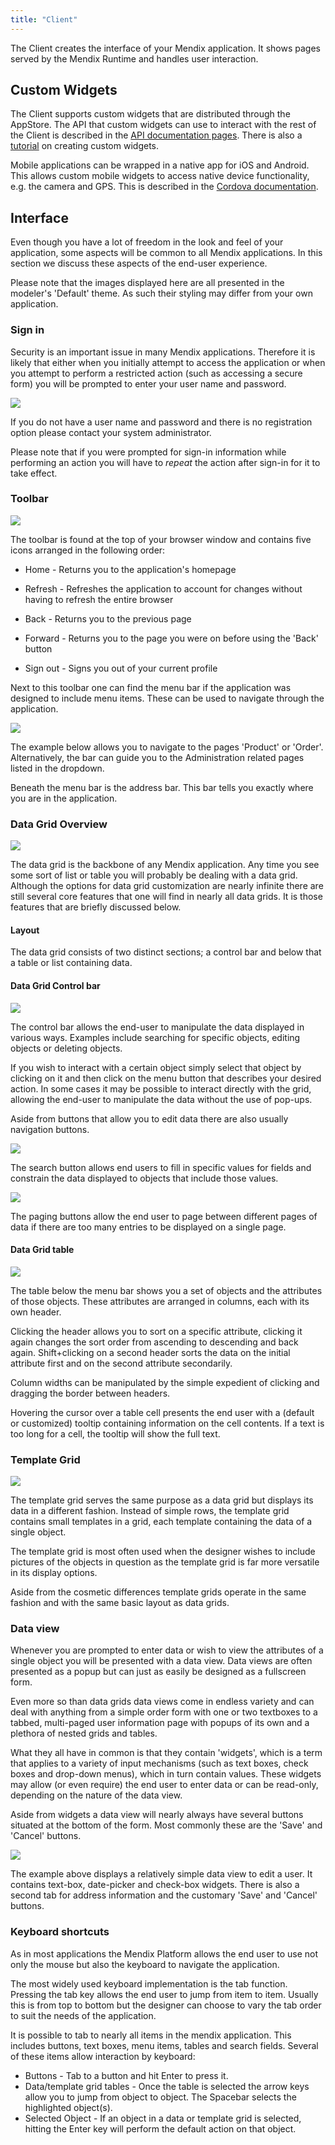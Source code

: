 ```yaml
---
title: "Client"
---
```

The Client creates the interface of your Mendix application. It shows pages served by the Mendix Runtime and handles user interaction.

## Custom Widgets

The Client supports custom widgets that are distributed through the AppStore. The API that custom widgets can use to interact with the rest of the Client is described in the [API documentation pages](http://apidocs.mendix.com/4/client/). There is also a [tutorial](/howto40/custom-widgets) on creating custom widgets.

Mobile applications can be wrapped in a native app for iOS and Android. This allows custom mobile widgets to access native device functionality, e.g. the camera and GPS. This is described in the [Cordova documentation](#).

## Interface

Even though you have a lot of freedom in the look and feel of your application, some aspects will be common to all Mendix applications. In this section we discuss these aspects of the end-user experience.

Please note that the images displayed here are all presented in the modeler's 'Default' theme. As such their styling may differ from your own application.

### Sign in

Security is an important issue in many Mendix applications. Therefore it is likely that either when you initially attempt to access the application or when you attempt to perform a restricted action (such as accessing a secure form) you will be prompted to enter your user name and password.

![](attachments/4194601/4325412.png)

If you do not have a user name and password and there is no registration option please contact your system administrator.

Please note that if you were prompted for sign-in information while performing an action you will have to _repeat_ the action after sign-in for it to take effect.

### Toolbar

![](attachments/4194601/4325414.png)

The toolbar is found at the top of your browser window and contains five icons arranged in the following order:

*   Home - Returns you to the application's homepage

*   Refresh - Refreshes the application to account for changes without having to refresh the entire browser

*   Back - Returns you to the previous page

*   Forward - Returns you to the page you were on before using the 'Back' button

*   Sign out - Signs you out of your current profile

Next to this toolbar one can find the menu bar if the application was designed to include menu items. These can be used to navigate through the application.

![](attachments/4194601/4325416.png)

The example below allows you to navigate to the pages 'Product' or 'Order'. Alternatively, the bar can guide you to the Administration related pages listed in the dropdown.

Beneath the menu bar is the address bar. This bar tells you exactly where you are in the application.

### Data Grid Overview

![](attachments/4194601/4325409.png)

The data grid is the backbone of any Mendix application. Any time you see some sort of list or table you will probably be dealing with a data grid. Although the options for data grid customization are nearly infinite there are still several core features that one will find in nearly all data grids. It is those features that are briefly discussed below.

#### Layout

The data grid consists of two distinct sections; a control bar and below that a table or list containing data.

#### Data Grid Control bar

![](attachments/4194601/4325415.png)

The control bar allows the end-user to manipulate the data displayed in various ways. Examples include searching for specific objects, editing objects or deleting objects.

If you wish to interact with a certain object simply select that object by clicking on it and then click on the menu button that describes your desired action. In some cases it may be possible to interact directly with the grid, allowing the end-user to manipulate the data without the use of pop-ups.

Aside from buttons that allow you to edit data there are also usually navigation buttons.

![](attachments/4194601/4325418.png)

The search button allows end users to fill in specific values for fields and constrain the data displayed to objects that include those values.

![](attachments/4194601/4325413.png)

The paging buttons allow the end user to page between different pages of data if there are too many entries to be displayed on a single page.

#### Data Grid table

![](attachments/4194601/4325408.png)

The table below the menu bar shows you a set of objects and the attributes of those objects. These attributes are arranged in columns, each with its own header.

Clicking the header allows you to sort on a specific attribute, clicking it again changes the sort order from ascending to descending and back again. Shift+clicking on a second header sorts the data on the initial attribute first and on the second attribute secondarily.

Column widths can be manipulated by the simple expedient of clicking and dragging the border between headers.

Hovering the cursor over a table cell presents the end user with a (default or customized) tooltip containing information on the cell contents. If a text is too long for a cell, the tooltip will show the full text.

### Template Grid

![](attachments/4194601/4325411.png)

The template grid serves the same purpose as a data grid but displays its data in a different fashion. Instead of simple rows, the template grid contains small templates in a grid, each template containing the data of a single object.

The template grid is most often used when the designer wishes to include pictures of the objects in question as the template grid is far more versatile in its display options.

Aside from the cosmetic differences template grids operate in the same fashion and with the same basic layout as data grids.

### Data view

Whenever you are prompted to enter data or wish to view the attributes of a single object you will be presented with a data view. Data views are often presented as a popup but can just as easily be designed as a fullscreen form.

Even more so than data grids data views come in endless variety and can deal with anything from a simple order form with one or two textboxes to a tabbed, multi-paged user information page with popups of its own and a plethora of nested grids and tables.

What they all have in common is that they contain 'widgets', which is a term that applies to a variety of input mechanisms (such as text boxes, check boxes and drop-down menus), which in turn contain values. These widgets may allow (or even require) the end user to enter data or can be read-only, depending on the nature of the data view.

Aside from widgets a data view will nearly always have several buttons situated at the bottom of the form. Most commonly these are the 'Save' and 'Cancel' buttons.

![](attachments/4194601/4325410.png)

The example above displays a relatively simple data view to edit a user. It contains text-box, date-picker and check-box widgets. There is also a second tab for address information and the customary 'Save' and 'Cancel' buttons.

### Keyboard shortcuts

As in most applications the Mendix Platform allows the end user to use not only the mouse but also the keyboard to navigate the application.

The most widely used keyboard implementation is the tab function. Pressing the tab key allows the end user to jump from item to item. Usually this is from top to bottom but the designer can choose to vary the tab order to suit the needs of the application.

It is possible to tab to nearly all items in the mendix application. This includes buttons, text boxes, menu items, tables and search fields. Several of these items allow interaction by keyboard:

*   Buttons - Tab to a button and hit Enter to press it.
*   Data/template grid tables - Once the table is selected the arrow keys allow you to jump from object to object. The Spacebar selects the highlighted object(s).
*   Selected Object - If an object in a data or template grid is selected, hitting the Enter key will perform the default action on that object.
